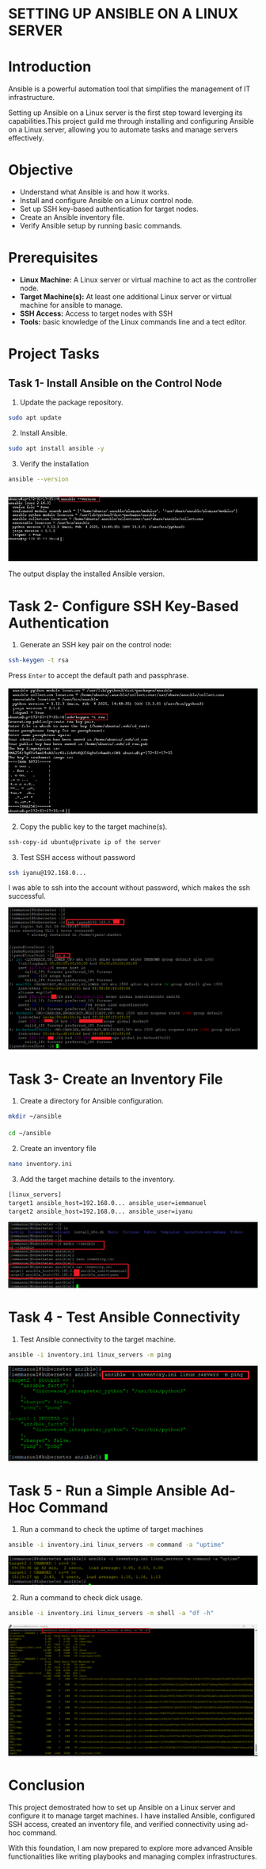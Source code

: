 # SETTING UP ANSIBLE ON A LINUX SERVER

# Introduction

Ansible is a powerful automation tool that simplifies the management of IT infrastructure. 

Setting up Ansible on a Linux server is the first step toward leverging its capabilities.This project guild me through installing and configuring Ansible on a Linux server, allowing you to automate tasks and manage servers effectively.

# Objective

- Understand what Ansible is and how it works.
- Install and configure Ansible on a Linux control node.
- Set up SSH key-based authentication for target nodes.
- Create an Ansible inventory file.
- Verify Ansible setup by running basic commands.

# Prerequisites

- **Linux Machine:** A Linux server or virtual machine to act as the controller node.
- **Target Machine(s):** At least one additional Linux server or virtual machine for ansible to manage.
- **SSH Access:** Access to target nodes with SSH
- **Tools:** basic knowledge of the Linux commands line and a tect editor.


# Project Tasks

## Task 1- Install Ansible on the Control Node

1. Update the package repository.

``` bash
sudo apt update
```

2. Install Ansible.

``` bash
sudo apt install ansible -y
```

3. Verify the installation

``` bash
ansible --version
```

![](./Images/1.%20ansible.png)

The output display the installed Ansible version.

# Task 2- Configure SSH Key-Based Authentication

1. Generate an SSH key pair on the control node:

``` bash
ssh-keygen -t rsa
```

Press `Enter` to accept the default path and passphrase.

![](./Images/2.%20keygen.png)


2. Copy the public key to the target machine(s).

``` bash
ssh-copy-id ubuntu@private ip of the server
```

[](./Images/3.%20SSH%20Copied.png)


3. Test SSH access without password


``` bash
ssh iyanu@192.168.0...
```

I was able to ssh into the account without password, which makes the ssh successful.

![](./Images/4.%20SSH.png)


# Task 3- Create an Inventory File

1. Create a directory for Ansible configuration.

``` bash
mkdir ~/ansible

cd ~/ansible
```

2. Create an inventory file

``` bash
nano inventory.ini
```

3. Add the target machine details to the inventory.

``` bash
[linux_servers]
target1 ansible_host=192.168.0... ansible_user=iemmanuel
target2 ansible_host=192.168.0... ansible_user=iyanu
```

![](./Images/5.%20Inventory%20File.png)


# Task 4 - Test Ansible Connectivity

1. Test Ansible connectivity to the target machine.


``` bash
ansible -i inventory.ini linux_servers -m ping
```

![](./Images/6.%20Ping.png)


# Task 5 - Run a Simple Ansible Ad-Hoc Command

1. Run a command to check the uptime of target machines

``` bash
ansible -i inventory.ini linux_servers -m command -a "uptime"
```

![](./Images/7.%20Uptime.png)


2. Run a command to check dick usage.

``` bash
ansible -i inventory.ini linux_servers -m shell -a "df -h"
```

![](./Images/8.%20Disk%20Usage.png)


# Conclusion

This project demostrated how to set up Ansible on a Linux server and configure it to manage target machines. I have installed Ansible, configured SSH access, created an inventory file, and verified connectivity using ad-hoc command. 

With this foundation, I am now prepared to explore more advanced Ansible functionalities like writing playbooks and managing complex infrastructures.
